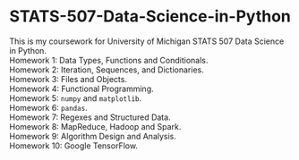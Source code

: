 # STATS-507-Data-Science-in-Python
This is my coursework for University of Michigan STATS 507 Data Science in Python.   
Homework 1: Data Types, Functions and Conditionals.   
Homework 2: Iteration, Sequences, and Dictionaries.    
Homework 3: Files and Objects.  
Homework 4: Functional Programming.  
Homework 5: `numpy` and `matplotlib`.  
Homework 6: `pandas`.  
Homework 7: Regexes and Structured Data.   
Homework 8: MapReduce, Hadoop and Spark.    
Homework 9: Algorithm Design and Analysis.   
Homework 10: Google TensorFlow.   
